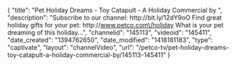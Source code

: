 {
    "title": "Pet Holiday Dreams - Toy Catapult - A Holiday Commercial by ",
    "description": "Subscribe to our channel: http:\/\/bit.ly\/12dY9oO Find great holiday gifts for your pet: http:\/\/www.petco.com\/holiday What is your pet dreaming of this holiday...",
    "channelid": "145113",
    "videoid": "145411",
    "date_created": "1394762650",
    "date_modified": "1418181183",
    "type": "captivate",
    "layout": "channelVideo",
    "url": "\/petco-tv\/pet-holiday-dreams-toy-catapult-a-holiday-commercial-by\/145113-145411"
}